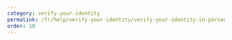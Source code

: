 ```yaml
---
category: verify-your-identity
permalink: /fr/help/verify-your-identity/verify-your-identity-in-person
order: 10
---
```

